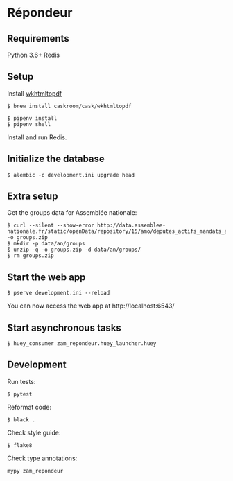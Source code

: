 # Répondeur

## Requirements

Python 3.6+
Redis

## Setup

Install [wkhtmltopdf](https://github.com/JazzCore/python-pdfkit#installation)

```
$ brew install caskroom/cask/wkhtmltopdf
```

```
$ pipenv install
$ pipenv shell
```

Install and run Redis.

## Initialize the database

```
$ alembic -c development.ini upgrade head
```

## Extra setup

Get the groups data for Assemblée nationale:

```
$ curl --silent --show-error http://data.assemblee-nationale.fr/static/openData/repository/15/amo/deputes_actifs_mandats_actifs_organes_divises/AMO40_deputes_actifs_mandats_actifs_organes_divises_XV.json.zip -o groups.zip
$ mkdir -p data/an/groups
$ unzip -q -o groups.zip -d data/an/groups/
$ rm groups.zip
```

## Start the web app

```
$ pserve development.ini --reload
```

You can now access the web app at http://localhost:6543/

## Start asynchronous tasks

```
$ huey_consumer zam_repondeur.huey_launcher.huey
```

## Development

Run tests:

```
$ pytest
```

Reformat code:

```
$ black .
```

Check style guide:

```
$ flake8
```

Check type annotations:

```
mypy zam_repondeur
```
